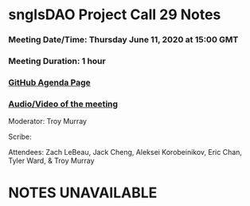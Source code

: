 # snglsDAO Project Call 29 Notes

### Meeting Date/Time: Thursday June 11, 2020 at 15:00 GMT
### Meeting Duration: 1 hour
### [GitHub Agenda Page](https://github.com/SingularDTV/snglsdao-pm/issues/31)
### [Audio/Video of the meeting]()
Moderator: Troy Murray

Scribe: 

Attendees: Zach LeBeau, Jack Cheng, Aleksei Korobeinikov, Eric Chan, Tyler Ward, & Troy Murray

# NOTES UNAVAILABLE
